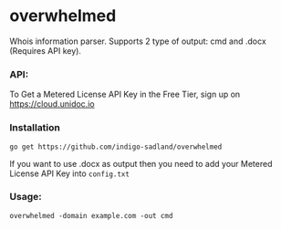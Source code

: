# overwhelmed

Whois information parser. Supports 2 type of output: cmd and .docx (Requires API key). 

### API:
To Get a Metered License API Key in the Free Tier, sign up on https://cloud.unidoc.io

### Installation
`go get https://github.com/indigo-sadland/overwhelmed`

If you want to use .docx as output then you need to add your Metered License API Key into `config.txt`

### Usage:
`overwhelmed -domain example.com -out cmd`
